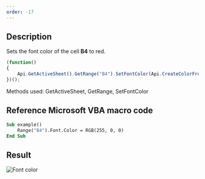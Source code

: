 ```yaml
---
order: -17
---
```


## Description

Sets the font color of the cell **B4** to red.

<!-- This code snippet is shown in the screenshot. -->
<!-- eslint-skip -->
``` ts
(function()
{
    Api.GetActiveSheet().GetRange("B4").SetFontColor(Api.CreateColorFromRGB(255, 0, 0));
})();
```

Methods used: GetActiveSheet, GetRange, SetFontColor

## Reference Microsoft VBA macro code

``` vb
Sub example()
    Range("B4").Font.Color = RGB(255, 0, 0)
End Sub
```

## Result

![Font color](/assets/images/plugins/font_color.png)
